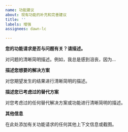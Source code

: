 ```yaml
---
name: 功能建议
about: 现有功能的补充和完善建议
title: ''
labels: 增强
assignees: dawn-lc

---
```


**您的功能请求是否与问题有关？请描述。**

对问题的清晰简明描述。例如，我总是感到沮丧，因为...

**描述您想要的解决方案**

对您期望发生的结果进行清晰简明的描述。

**描述您已考虑过的替代方案**

对您考虑过的任何替代解决方案或功能进行清晰简明的描述。

**其他信息**

在此处添加有关功能请求的任何其他上下文信息或截图。
